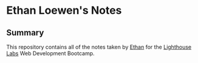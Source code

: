 # Ethan Loewen's Notes

## Summary

This repository contains all of the notes taken by [Ethan](https://github.com/ethanloewen/) for the [Lighthouse Labs](https://www.lighthouselabs.ca/) Web Development Bootcamp.